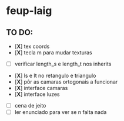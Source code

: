 # feup-laig

## TO DO:
- [**X**] tex coords
- [**X**] tecla m para mudar texturas
- [ ] verificar length_s e length_t nos inherits
- [**X**] ls e lt no retangulo e triangulo
- [**X**] pôr as camaras ortogonais a funcionar
- [**X**] interface camaras
- [**X**] interface luzes
- [ ] cena de jeito
- [ ] ler enunciado para ver se n falta nada
